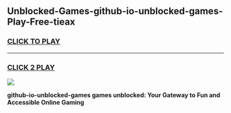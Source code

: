 
## Unblocked-Games-github-io-unblocked-games-Play-Free-tieax
<h3>
<a href="https://premium76.site?title=github-io-unblocked-games&ref=23A">CLICK TO PLAY</a></h3>
<hr>

<h3>
<a href="https://premium76.site?title=github-io-unblocked-games&ref=23A">CLICK 2 PLAY</a>
  
</h3>

<a href="https://premium76.site?title=github-io-unblocked-games&ref=23A"><img src="https://clearcache.store/games.png"></a>


**github-io-unblocked-games games unblocked: Your Gateway to Fun and Accessible Online Gaming**
